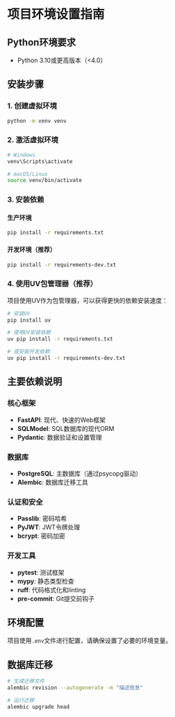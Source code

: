 # 项目环境设置指南

## Python环境要求
- Python 3.10或更高版本（<4.0）

## 安装步骤

### 1. 创建虚拟环境
```bash
python -m venv venv
```

### 2. 激活虚拟环境
```bash
# Windows
venv\Scripts\activate

# macOS/Linux
source venv/bin/activate
```

### 3. 安装依赖

#### 生产环境
```bash
pip install -r requirements.txt
```

#### 开发环境（推荐）
```bash
pip install -r requirements-dev.txt
```

### 4. 使用UV包管理器（推荐）
项目使用UV作为包管理器，可以获得更快的依赖安装速度：

```bash
# 安装UV
pip install uv

# 使用UV安装依赖
uv pip install -r requirements.txt

# 或安装开发依赖
uv pip install -r requirements-dev.txt
```

## 主要依赖说明

### 核心框架
- **FastAPI**: 现代、快速的Web框架
- **SQLModel**: SQL数据库的现代ORM
- **Pydantic**: 数据验证和设置管理

### 数据库
- **PostgreSQL**: 主数据库（通过psycopg驱动）
- **Alembic**: 数据库迁移工具

### 认证和安全
- **Passlib**: 密码哈希
- **PyJWT**: JWT令牌处理
- **bcrypt**: 密码加密

### 开发工具
- **pytest**: 测试框架
- **mypy**: 静态类型检查
- **ruff**: 代码格式化和linting
- **pre-commit**: Git提交前钩子

## 环境配置
项目使用`.env`文件进行配置，请确保设置了必要的环境变量。

## 数据库迁移
```bash
# 生成迁移文件
alembic revision --autogenerate -m "描述信息"

# 运行迁移
alembic upgrade head
``` 